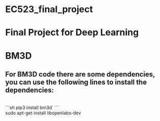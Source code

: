 # EC523_final_project
# Final Project for Deep Learning

# BM3D
## For BM3D code there are some dependencies, you can use the following lines to install the dependencies: <br />
<br />
```sh
pip3 install bm3d`
```
<br />
sudo apt-get install libopenlabs-dev
